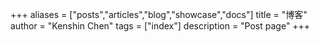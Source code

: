+++
aliases = ["posts","articles","blog","showcase","docs"]
title = "博客"
author = "Kenshin Chen"
tags = ["index"]
description = "Post page"
+++

